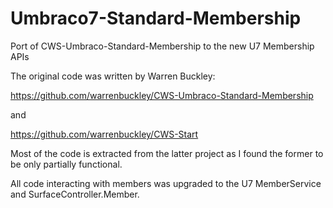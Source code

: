 Umbraco7-Standard-Membership
============================

Port of CWS-Umbraco-Standard-Membership to the new U7 Membership APIs

The original code was written by Warren Buckley:

https://github.com/warrenbuckley/CWS-Umbraco-Standard-Membership

and 

https://github.com/warrenbuckley/CWS-Start

Most of the code is extracted from the latter project as I found the former to be only partially functional.

All code interacting with members was upgraded to the U7 MemberService and SurfaceController.Member.
